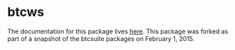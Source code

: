 btcws
=======

The documentation for this package lives [here](http://godoc.org/github.com/PointCoin/btcws). This package was forked as part of a snapshot of the btcsuite packages on February 1, 2015.
